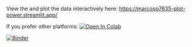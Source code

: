 View the and plot the data interactively here: https://marcosp7635-plot-power.streamlit.app/ 

If you prefer other platforms: 
<a href="https://colab.research.google.com/github/MarcosP7635/power_densities/blob/main/Plot_power.ipynb" target="_parent"><img src="https://colab.research.google.com/assets/colab-badge.svg" alt="Open In Colab"/></a>

[![Binder](https://mybinder.org/badge_logo.svg)](https://mybinder.org/v2/gh/MarcosP7635/power_densities/HEAD?labpath=binder.ipynb)